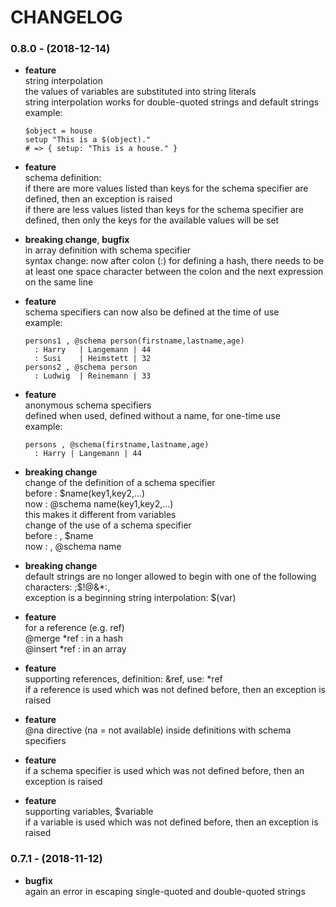 # CHANGELOG

### 0.8.0 - (2018-12-14)

* __feature__  
  string interpolation  
  the values of variables are substituted into string literals  
  string interpolation works for double-quoted strings and default strings 
  example:  
  ~~~
  $object = house
  setup "This is a $(object)."
  # => { setup: "This is a house." }
  ~~~

* __feature__  
  schema definition:  
  if there are more values listed than keys for the schema specifier are defined, then an exception is raised  
  if there are less values listed than keys for the schema specifier are defined, then only the keys for the available values will be set

* __breaking change__, __bugfix__  
  in array definition with schema specifier  
  syntax change: now after colon (:) for defining a hash, there needs to be at least one space character between the colon
  and the next expression on the same line

* __feature__  
  schema specifiers can now also be defined at the time of use   
  example:  
  ~~~
  persons1 , @schema person(firstname,lastname,age)
    : Harry   | Langemann | 44
    : Susi    | Heimstett | 32
  persons2 , @schema person  
    : Ludwig  | Reinemann | 33
  ~~~

* __feature__  
  anonymous schema specifiers  
  defined when used, defined without a name, for one-time use  
  example:  
  ~~~
  persons , @schema(firstname,lastname,age)  
    : Harry | Langemann | 44
  ~~~

* __breaking change__  
  change of the definition of a schema specifier  
    before : $name(key1,key2,...)  
    now    : @schema name(key1,key2,...)  
    this makes it different from variables  
  change of the use of a schema specifier  
    before : , $name  
    now    : , @schema name
  
* __breaking change__  
  default strings are no longer allowed to begin with one of the following characters: ;$!@&*:,  
  exception is a beginning string interpolation: $(var)
  
* __feature__  
  for a reference (e.g. ref)  
  @merge *ref    : in a hash  
  @insert *ref   : in an array

* __feature__  
  supporting references, definition: &ref, use: *ref  
  if a reference is used which was not defined before, then an exception is raised

* __feature__  
  @na directive (na = not available) inside definitions with schema specifiers

* __feature__  
  if a schema specifier is used which was not defined before, then an exception is raised

* __feature__  
  supporting variables, $variable  
  if a variable is used which was not defined before, then an exception is raised

### 0.7.1 - (2018-11-12)

* __bugfix__  
  again an error in escaping single-quoted and double-quoted strings  
  
